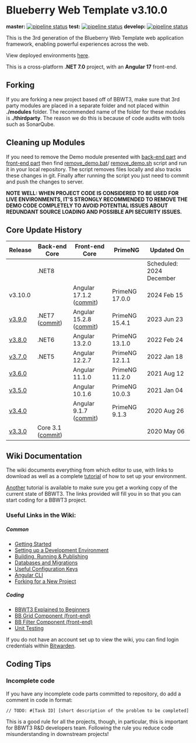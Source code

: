# Blueberry Web Template v3.10.0

**master:**   [![pipeline status](https://gitlab.bbconsult.co.uk/blueberry/bbwt3/badges/master/pipeline.svg)](https://gitlab.bbconsult.co.uk/blueberry/bbwt3/commits/master)
**test:**     [![pipeline status](https://gitlab.bbconsult.co.uk/blueberry/bbwt3/badges/test/pipeline.svg)](https://gitlab.bbconsult.co.uk/blueberry/bbwt3/commits/test)
**develop:**  [![pipeline status](https://gitlab.bbconsult.co.uk/blueberry/bbwt3/badges/develop/pipeline.svg)](https://gitlab.bbconsult.co.uk/blueberry/bbwt3/commits/develop)

This is the 3rd generation of the Blueberry Web Template web application framework, enabling powerful experiences across the web.

View deployed environments [here](https://gitlab.bbconsult.co.uk/blueberry/bbwt3/environments).

This is a cross-platform **.NET 7.0** project, with an **Angular 17** front-end.

## Forking

If you are forking a new project based off of BBWT3, make sure that 3rd party modules are placed in a separate folder
and not placed within **./modules** folder. The recommended name of the folder for these modules is **./thirdparty**.
The reason we do this is because of code audits with tools such as SonarQube.

## Cleaning up Modules

If you need to remove the Demo module presented with [back-end part](https://gitlab.bbconsult.co.uk/blueberry/bbwt3/-/tree/develop/modules%2FBBWM.Demo)
and [front-end part](https://gitlab.bbconsult.co.uk/blueberry/bbwt3/-/tree/develop/project%2FBBWT.Client%2Fsrc%2Fapp%2Fmain%2Fdemo)
then find [remove_demo.bat](https://gitlab.bbconsult.co.uk/blueberry/bbwt3/-/blob/develop/scripts/CleanupForDownstream/remove_demo.bat)/
[remove_demo.sh](https://gitlab.bbconsult.co.uk/blueberry/bbwt3/-/blob/develop/scripts/CleanupForDownstream/remove_demo.sh) script and run it in your local repository.
The script removes files locally and also tracks these changes in git. Finally after running the script you just need to commit and push the changes to server.

**NOTE WELL: WHEN PROJECT CODE IS CONSIDERED TO BE USED FOR LIVE ENVIRONMENTS, IT'S STRONGLY RECOMMENDED TO REMOVE THE DEMO CODE COMPLETELY TO AVOID POTENTIAL ISSUES ABOUT REDUNDANT SOURCE LOADING AND POSSIBLE API SECURITY ISSUES.**


## Core Update History
| Release | Back-end Core | Front-end Core | PrimeNG | Updated On |
|-----------------|-------------|---------------|---------------|---------------|
||.NET8||| Scheduled: 2024 December |
| v3.10.0|| Angular 17.1.2 ([commit](https://gitlab.bbconsult.co.uk/blueberry/bbwt3/-/commit/3dbc090e840c2157049d0b48109dfbd28e51c049))| PrimeNG 17.0.0 | 2024 Feb 15 |
| [v3.9.0](https://gitlab.bbconsult.co.uk/blueberry/bbwt3/-/releases/stable-march24-v3.9.0)| .NET7 ([commit](https://gitlab.bbconsult.co.uk/blueberry/bbwt3/-/commit/02398edd8851599e08d42f4b042f876908b65267))| Angular 15.2.8 ([commit](https://gitlab.bbconsult.co.uk/blueberry/bbwt3/-/commit/02398edd8851599e08d42f4b042f876908b65267))| PrimeNG 15.4.1 | 2023 Jun 23 |
|[v3.8.0](https://gitlab.bbconsult.co.uk/blueberry/bbwt3/-/releases/stable-february22-v3.8.0)|.NET6|Angular 13.2.0|PrimeNG 13.1.0| 2022 Feb 24 |
|[v3.7.0](https://gitlab.bbconsult.co.uk/blueberry/bbwt3/-/releases/stable-december21-v3.7.0)|.NET5|Angular 12.2.7|PrimeNG 12.1.1| 2022 Jan 18 |
|[v3.6.0](https://gitlab.bbconsult.co.uk/blueberry/bbwt3/-/releases/stable-august21-v3.6.0)||Angular 11.1.0|PrimeNG 11.2.0| 2021 Aug 12 |
|[v3.5.0](https://gitlab.bbconsult.co.uk/blueberry/bbwt3/-/releases/stable-december20-v3.5.0)||Angular 10.1.6|PrimeNG 10.0.3| 2021 Jan 04 |
|[v3.4.0](https://gitlab.bbconsult.co.uk/blueberry/bbwt3/-/releases/stable-august20-v3.4.0)||Angular 9.1.7 ([commit](https://gitlab.bbconsult.co.uk/blueberry/bbwt3/-/commit/e8510f52fa7e0aa338f977aae7588fb34693f77c))|PrimeNG 9.1.3| 2020 Aug 26 |
|[v3.3.0](https://gitlab.bbconsult.co.uk/blueberry/bbwt3/-/releases/stable-may20-v3.3.0)|Core 3.1 ([commit](https://gitlab.bbconsult.co.uk/blueberry/bbwt3/-/commit/6063ed9d68a445e80a1ebd206dd0546cebcc7e41))||| 2020 May 06 |

## Wiki Documentation

The wiki documents everything from which editor to use, with links to download as well as a complete
[tutorial](https://wiki.bbconsult.co.uk/pages/viewpage.action?pageId=65077466) of how to set up your environment.

[Another](https://wiki.bbconsult.co.uk/pages/viewpage.action?pageId=65077468) tutorial is available to make sure you
get a working copy of the current state of BBWT3. The links provided will fill you in so that you can
start coding for a BBWT3 project.

### Useful Links in the Wiki:

##### Common
- [Getting Started](https://wiki.bbconsult.co.uk/pages/viewpage.action?pageId=65077464)
- [Setting up a Development Environment](https://wiki.bbconsult.co.uk/pages/viewpage.action?pageId=65077466)
- [Building, Running & Publishing](https://wiki.bbconsult.co.uk/pages/viewpage.action?pageId=65077468)
- [Databases and Migrations](https://wiki.bbconsult.co.uk/display/BLUEB/Databases+and+Migrations)
- [Useful Configuration Keys](https://wiki.bbconsult.co.uk/display/BLUEB/Useful+Configuration+Keys)
- [Angular CLI](https://wiki.bbconsult.co.uk/display/BLUEB/Angular+CLI)
- [Forking for a New Project](https://wiki.bbconsult.co.uk/display/BLUEB/Forking+for+a+New+Project)

##### Coding
- [BBWT3 Explained to Beginners](https://wiki.bbconsult.co.uk/display/BLUEB/BBWT3+Explained+to+Beginners)
- [BB Grid Component (front-end)](https://wiki.bbconsult.co.uk/display/BLUEB/BB+Grid+Component)
- [BB Filter Component (front-end)](https://wiki.bbconsult.co.uk/display/BLUEB/BB+Filter+Component)
- [Unit Testing](https://wiki.bbconsult.co.uk/pages/viewpage.action?pageId=67174474)

If you do not have an account set up to view the wiki,
you can find login credentials within [Bitwarden](https://bw.bbconsult.co.uk).

## Coding Tips
### Incomplete code
If you have any incomplete code parts committed to repository, do add a comment in code in format:
```
// TODO: #[Task ID] [short description of the problem to be completed]
```
This is a good rule for all the projects, though, in particular, this is important for BBWT3 R&D developers team. Following the rule you reduce code misunderstanding in downstream projects!
